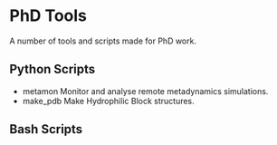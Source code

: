 # PhD Tools
A number of tools and scripts made for PhD work. 

## Python Scripts
* metamon
  Monitor and analyse remote metadynamics simulations. 
* make_pdb
  Make Hydrophilic Block structures. 

## Bash Scripts


